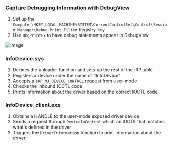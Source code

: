 ### Capture Debugging Information with DebugView

1. Set up the `Computer\HKEY_LOCAL_MACHINE\SYSTEM\CurrentControlSet\Control\Session Manager\Debug Print Filter` Registry key
2. Use `DbgPrintEx` to have debug statements appear in DebugView

![image](https://user-images.githubusercontent.com/54753063/143796998-62facd88-6325-4728-b8d0-cc717121de55.png)

### InfoDevice.sys

1. Defines the unloader function and sets up the rest of the IRP table
2. Registers a device under the name of "InfoDevice"
3. Accepts a `IRP_MJ_DEVICE_CONTROL` request from user-mode
4. Checks the inbound IOCTL code
5. Prints information about the driver based on the correct IOCTL code

### InfoDevice_client.exe

1. Obtains a HANDLE to the user-mode exposed driver device
2. Sends a request through `DeviceIoControl` which an IOCTL that matches what's defined in the driver
3. Triggers the `DriverInformation` function to print information about the driver
